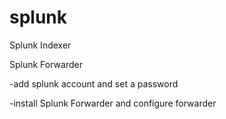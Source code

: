 # splunk

Splunk Indexer

Splunk Forwarder

-add splunk account and set a password

-install Splunk Forwarder and configure forwarder
